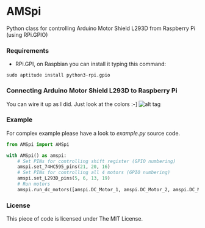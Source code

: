 # AMSpi
Python class for controlling Arduino Motor Shield L293D from Raspberry Pi (using RPi.GPIO)

### Requirements
- RPi.GPI, on Raspbian you can install it typing this command:
```
sudo aptitude install python3-rpi.gpio
```  

### Connecting Arduino Motor Shield L293D to Raspberry Pi
You can wire it up as I did. Just look at the colors :-]
![alt tag](http:/janlipovsky.cz/wiring.jpg "Wiring Motor Shield wit Raspberry Pi")

### Example
 For complex example please have a look to *example.py* source code.   
```python
from AMSpi import AMSpi

with AMSpi() as amspi:
    # Set PINs for controlling shift register (GPIO numbering)
    amspi.set_74HC595_pins(21, 20, 16)
    # Set PINs for controlling all 4 motors (GPIO numbering)
    amspi.set_L293D_pins(5, 6, 13, 19)
    # Run motors
    amspi.run_dc_motors([amspi.DC_Motor_1, amspi.DC_Motor_2, amspi.DC_Motor_3, amspi.DC_Motor_4])
```

### License
This piece of code is licensed under The MIT License.
